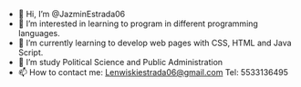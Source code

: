 - 👋 Hi, I’m @JazminEstrada06
- 👀 I’m interested in learning to program in different programming languages.
- 🌱 I’m currently learning to develop web pages with CSS, HTML and Java Script.
- 💞️ I’m study Political Science and Public Administration
- 📫 How to contact me:
Lenwiskiestrada06@gmail.com
Tel: 5533136495

<!---
JazminEstrada06/JazminEstrada06 is a ✨ special ✨ repository because its `README.md` (this file) appears on your GitHub profile.
You can click the Preview link to take a look at your changes.
--->
